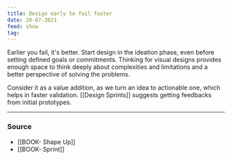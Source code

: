 ```yaml
---
title: Design early to fail faster
date: 20-07-2021
feed: show
tag: 
---
```


Earlier you fail, it's better. Start design in the ideation phase, even before setting defined goals or commitments. Thinking for visual designs provides enough space to think deeply about complexities and limitations and a better perspective of solving the problems. 

Consider it as a value addition, as we turn an idea to actionable one, which helps in faster validation. [[Design Sprints]] suggests getting feedbacks from initial prototypes.

---
### Source
- [[BOOK- Shape Up]]
- [[BOOK- Sprint]]